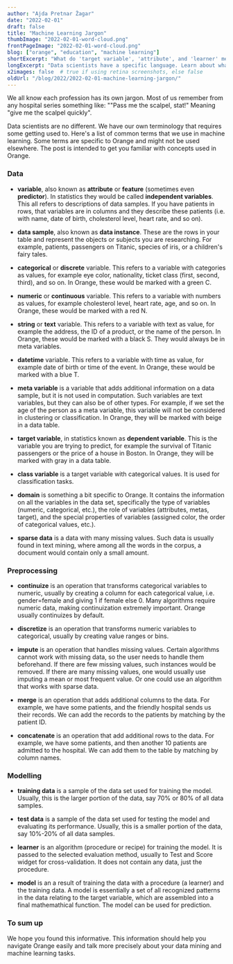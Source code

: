 ```yaml
---
author: "Ajda Pretnar Žagar"
date: "2022-02-01"
draft: false
title: "Machine Learning Jargon"
thumbImage: "2022-02-01-word-cloud.png"
frontPageImage: "2022-02-01-word-cloud.png"
blog: ["orange", "education", "machine learning"]
shortExcerpt: "What do 'target variable', 'attribute', and 'learner' mean?"
longExcerpt: "Data scientists have a specific language. Learn about what certain terms mean and become more confident in your data science speak!"
x2images: false  # true if using retina screenshots, else false
oldUrl: "/blog/2022/2022-02-01-machine-learning-jargon/"
---
```


We all know each profession has its own jargon. Most of us remember from any hospital series something like: ""Pass me the scalpel, stat!" Meaning "give me the scalpel quickly".

Data scientists are no different. We have our own terminology that requires some getting used to. Here's a list of common terms that we use in machine learning. Some terms are specific to Orange and might not be used elsewhere. The post is intended to get you familiar with concepts used in Orange.

<WindowScreenshot src="2022-02-01-word-cloud.png" />

### Data

- **variable**, also known as **attribute** or **feature** (sometimes even **predictor**). In statistics they would be called **independent variables**. This all refers to descriptions of data samples. If you have patients in rows, that variables are in columns and they describe these patients (i.e. with name, date of birth, cholesterol level, heart rate, and so on).

- **data sample**, also known as **data instance**. These are the rows in your table and represent the objects or subjects you are researching. For example, patients, passengers on Titanic, species of iris, or a children's fairy tales.

- **categorical** or **discrete** variable. This refers to a variable with categories as values, for example eye color, nationality, ticket class (first, second, third), and so on. In Orange, these would be marked with a green C.

- **numeric** or **continuous** variable. This refers to a variable with numbers as values, for example cholesterol level, heart rate, age, and so on. In Orange, these would be marked with a red N.

- **string** or **text** variable. This refers to a variable with text as value, for example the address, the ID of a product, or the name of the person. In Orange, these would be marked with a black S. They would always be in meta variables.

- **datetime** variable. This refers to a variable with time as value, for example date of birth or time of the event. In Orange, these would be marked with a blue T.

<WindowScreenshot src="2022-02-01-file.png" />

- **meta variable** is a variable that adds additional information on a data sample, but it is not used in computation. Such variables are text variables, but they can also be of other types. For example, if we set the age of the person as a meta variable, this variable will not be considered in clustering or classification. In Orange, they will be marked with beige in a data table.

- **target variable**, in statistics known as **dependent variable**. This is the variable you are trying to predict, for example the survival of Titanic passengers or the price of a house in Boston. In Orange, they will be marked with gray in a data table.

- **class variable** is a target variable with categorical values. It is used for classification tasks.

<WindowScreenshot src="2022-02-01-data-table.png" />

- **domain** is something a bit specific to Orange. It contains the information on all the variables in the data set, specifically the type of variables (numeric, categorical, etc.), the role of variables (attributes, metas, target), and the special properties of variables (assigned color, the order of categorical values, etc.).

- **sparse data** is a data with many missing values. Such data is usually found in text mining, where among all the words in the corpus, a document would contain only a small amount.

### Preprocessing

- **continuize** is an operation that transforms categorical variables to numeric, usually by creating a column for each categorical value, i.e. gender=female and giving 1 if female else 0. Many algorithms require numeric data, making continuization extremely important. Orange usually continuizes by default.

- **discretize** is an operation that transforms numeric variables to categorical, usually by creating value ranges or bins.

- **impute** is an operation that handles missing values. Certain algorithms cannot work with missing data, so the user needs to handle them beforehand. If there are few missing values, such instances would be removed. If there are many missing values, one would usually use imputing a mean or most frequent value. Or one could use an algorithm that works with sparse data.

- **merge** is an operation that adds additional columns to the data. For example, we have some patients, and the friendly hospital sends us their records. We can add the records to the patients by matching by the patient ID.

- **concatenate** is an operation that add additional rows to the data. For example, we have some patients, and then another 10 patients are admitted to the hospital. We can add them to the table by matching by column names.

<WindowScreenshot src="2022-02-01-preprocess.png" />

### Modelling

- **training data** is a sample of the data set used for training the model. Usually, this is the larger portion of the data, say 70% or 80% of all data samples.

- **test data** is a sample of the data set used for testing the model and evaluating its performance. Usually, this is a smaller portion of the data, say 10%-20% of all data samples.

- **learner** is an algorithm (procedure or recipe) for training the model. It is passed to the selected evaluation method, usually to Test and Score widget for cross-validation. It does not contain any data, just the procedure.

- **model** is an a result of training the data with a procedure (a learner) and the training data. A model is essentially a set of all recognized patterns in the data relating to the target variable, which are assembled into a final mathemathical function. The model can be used for prediction.

<WindowScreenshot src="2022-02-01-learner.png" />

### To sum up

We hope you found this informative. This information should help you navigate Orange easily and talk more precisely about your data mining and machine learning tasks.
